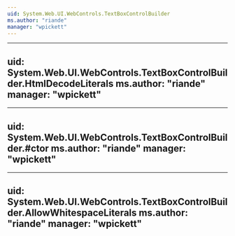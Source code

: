 ```yaml
---
uid: System.Web.UI.WebControls.TextBoxControlBuilder
ms.author: "riande"
manager: "wpickett"
---
```


---
uid: System.Web.UI.WebControls.TextBoxControlBuilder.HtmlDecodeLiterals
ms.author: "riande"
manager: "wpickett"
---

---
uid: System.Web.UI.WebControls.TextBoxControlBuilder.#ctor
ms.author: "riande"
manager: "wpickett"
---

---
uid: System.Web.UI.WebControls.TextBoxControlBuilder.AllowWhitespaceLiterals
ms.author: "riande"
manager: "wpickett"
---
